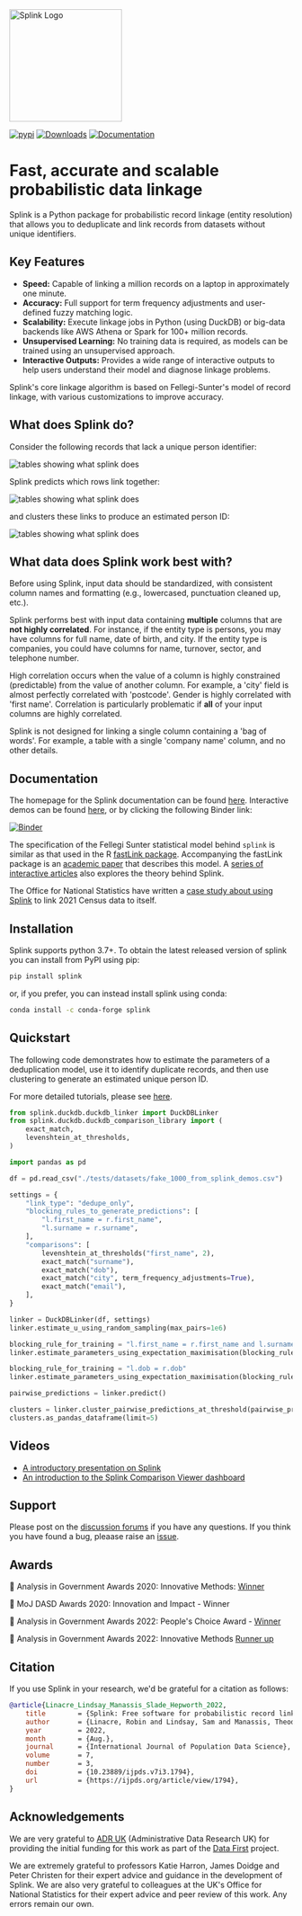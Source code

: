 <img src="https://user-images.githubusercontent.com/7570107/85285114-3969ac00-b488-11ea-88ff-5fca1b34af1f.png" alt="Splink Logo" height="200px">

[![pypi](https://img.shields.io/github/v/release/moj-analytical-services/splink?include_prereleases)](https://pypi.org/project/splink/#history)
[![Downloads](https://pepy.tech/badge/splink/month)](https://pepy.tech/project/splink)
[![Documentation](https://img.shields.io/badge/API-documentation-blue)](https://moj-analytical-services.github.io/splink/)

# Fast, accurate and scalable probabilistic data linkage

Splink is a Python package for probabilistic record linkage (entity resolution) that allows you to deduplicate and link records from datasets without unique identifiers.

## Key Features

- **Speed:** Capable of linking a million records on a laptop in approximately one minute.
- **Accuracy:** Full support for term frequency adjustments and user-defined fuzzy matching logic.
- **Scalability:** Execute linkage jobs in Python (using DuckDB) or big-data backends like AWS Athena or Spark for 100+ million records.
- **Unsupervised Learning:** No training data is required, as models can be trained using an unsupervised approach.
- **Interactive Outputs:** Provides a wide range of interactive outputs to help users understand their model and diagnose linkage problems.

Splink's core linkage algorithm is based on Fellegi-Sunter's model of record linkage, with various customizations to improve accuracy.

## What does Splink do?

Consider the following records that lack a unique person identifier:

![tables showing what splink does](https://raw.githubusercontent.com/moj-analytical-services/splink/improve_readme_what_does_splink_do/docs/img/main_readme_what_does_splink_do_1.drawio.png)

Splink predicts which rows link together:

![tables showing what splink does](https://raw.githubusercontent.com/moj-analytical-services/splink/improve_readme_what_does_splink_do/docs/img/main_readme_what_does_splink_do_2.drawio.png)

and clusters these links to produce an estimated person ID:

![tables showing what splink does](https://raw.githubusercontent.com/moj-analytical-services/splink/improve_readme_what_does_splink_do/docs/img/main_readme_what_does_splink_do_3.drawio.png)

## What data does Splink work best with?

Before using Splink, input data should be standardized, with consistent column names and formatting (e.g., lowercased, punctuation cleaned up, etc.).

Splink performs best with input data containing **multiple** columns that are **not highly correlated**. For instance, if the entity type is persons, you may have columns for full name, date of birth, and city. If the entity type is companies, you could have columns for name, turnover, sector, and telephone number.

High correlation occurs when the value of a column is highly constrained (predictable) from the value of another column. For example, a 'city' field is almost perfectly correlated with 'postcode'. Gender is highly correlated with 'first name'. Correlation is particularly problematic if **all** of your input columns are highly correlated.

Splink is not designed for linking a single column containing a 'bag of words'. For example, a table with a single 'company name' column, and no other details.

## Documentation

The homepage for the Splink documentation can be found [here](https://moj-analytical-services.github.io/splink/). Interactive demos can be found [here](https://github.com/moj-analytical-services/splink_demos/tree/splink3_demos), or by clicking the following Binder link:

[![Binder](https://mybinder.org/badge.svg)](https://mybinder.org/v2/gh/moj-analytical-services/splink_demos/master?urlpath=lab)

The specification of the Fellegi Sunter statistical model behind `splink` is similar as that used in the R [fastLink package](https://github.com/kosukeimai/fastLink). Accompanying the fastLink package is an [academic paper](http://imai.fas.harvard.edu/research/files/linkage.pdf) that describes this model. A [series of interactive articles](https://www.robinlinacre.com/probabilistic_linkage/) also explores the theory behind Splink.

The Office for National Statistics have written a [case study about using Splink](https://github.com/Data-Linkage/Splink-census-linkage/blob/main/SplinkCaseStudy.pdf) to link 2021 Census data to itself.

## Installation

Splink supports python 3.7+. To obtain the latest released version of splink you can install from PyPI using pip:

```sh
pip install splink
```

or, if you prefer, you can instead install splink using conda:

```sh
conda install -c conda-forge splink
```

## Quickstart

The following code demonstrates how to estimate the parameters of a deduplication model, use it to identify duplicate records, and then use clustering to generate an estimated unique person ID.

For more detailed tutorials, please see [here](https://moj-analytical-services.github.io/splink/demos/00_Tutorial_Introduction.html).

```py
from splink.duckdb.duckdb_linker import DuckDBLinker
from splink.duckdb.duckdb_comparison_library import (
    exact_match,
    levenshtein_at_thresholds,
)

import pandas as pd

df = pd.read_csv("./tests/datasets/fake_1000_from_splink_demos.csv")

settings = {
    "link_type": "dedupe_only",
    "blocking_rules_to_generate_predictions": [
        "l.first_name = r.first_name",
        "l.surname = r.surname",
    ],
    "comparisons": [
        levenshtein_at_thresholds("first_name", 2),
        exact_match("surname"),
        exact_match("dob"),
        exact_match("city", term_frequency_adjustments=True),
        exact_match("email"),
    ],
}

linker = DuckDBLinker(df, settings)
linker.estimate_u_using_random_sampling(max_pairs=1e6)

blocking_rule_for_training = "l.first_name = r.first_name and l.surname = r.surname"
linker.estimate_parameters_using_expectation_maximisation(blocking_rule_for_training)

blocking_rule_for_training = "l.dob = r.dob"
linker.estimate_parameters_using_expectation_maximisation(blocking_rule_for_training)

pairwise_predictions = linker.predict()

clusters = linker.cluster_pairwise_predictions_at_threshold(pairwise_predictions, 0.95)
clusters.as_pandas_dataframe(limit=5)
```

## Videos

- [A introductory presentation on Splink](https://www.youtube.com/watch?v=msz3T741KQI)
- [An introduction to the Splink Comparison Viewer dashboard](https://www.youtube.com/watch?v=DNvCMqjipis)

## Support

Please post on the [discussion forums](https://github.com/moj-analytical-services/splink/discussions) if you have any questions. If you think you have found a bug, pleaase raise an [issue](https://github.com/moj-analytical-services/splink/issues).

## Awards

🥇 Analysis in Government Awards 2020: Innovative Methods: [Winner](https://www.gov.uk/government/news/launch-of-the-analysis-in-government-awards)

🥇 MoJ DASD Awards 2020: Innovation and Impact - Winner

🥇 Analysis in Government Awards 2022: People's Choice Award - [Winner](https://analysisfunction.civilservice.gov.uk/news/announcing-the-winner-of-the-first-analysis-in-government-peoples-choice-award/)

🥈 Analysis in Government Awards 2022: Innovative Methods [Runner up](https://twitter.com/gov_analysis/status/1616073633692274689?s=20&t=6TQyNLJRjnhsfJy28Zd6UQ)

## Citation

If you use Splink in your research, we'd be grateful for a citation as follows:

```BibTeX
@article{Linacre_Lindsay_Manassis_Slade_Hepworth_2022,
	title        = {Splink: Free software for probabilistic record linkage at scale.},
	author       = {Linacre, Robin and Lindsay, Sam and Manassis, Theodore and Slade, Zoe and Hepworth, Tom},
	year         = 2022,
	month        = {Aug.},
	journal      = {International Journal of Population Data Science},
	volume       = 7,
	number       = 3,
	doi          = {10.23889/ijpds.v7i3.1794},
	url          = {https://ijpds.org/article/view/1794},
}
```

## Acknowledgements

We are very grateful to [ADR UK](https://www.adruk.org/) (Administrative Data Research UK) for providing the initial funding for this work as part of the [Data First](https://www.adruk.org/our-work/browse-all-projects/data-first-harnessing-the-potential-of-linked-administrative-data-for-the-justice-system-169/) project.

We are extremely grateful to professors Katie Harron, James Doidge and Peter Christen for their expert advice and guidance in the development of Splink. We are also very grateful to colleagues at the UK's Office for National Statistics for their expert advice and peer review of this work. Any errors remain our own.
